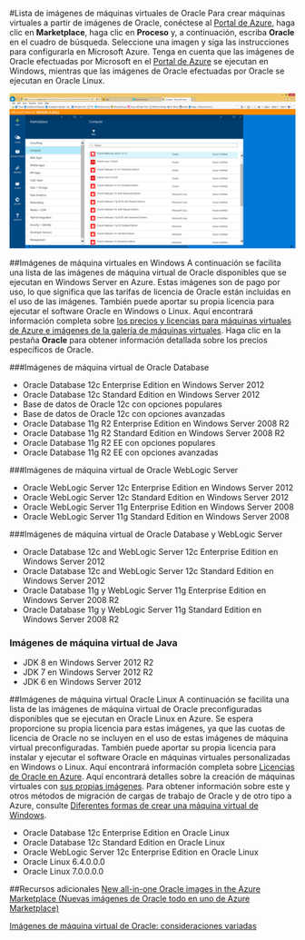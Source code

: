 <properties 
	pageTitle="Lista de imágenes de máquinas virtuales de Oracle"
	description="Obtenga la lista de imágenes de Oracle en la Galería de Azure y aprenda a crear una máquina virtual de Oracle con cualquiera de ellas."
	services="virtual-machines"
	documentationCenter=""
	authors="bbenz"
	manager=""
	editor=""
	tags=""/>

<tags
	ms.service="virtual-machines"
	ms.devlang="na"
	ms.topic="article"
	ms.tgt_pltfrm="na"
	ms.workload="infrastructure-services"
	ms.date="06/22/2015"
	ms.author="bbenz" />

#Lista de imágenes de máquinas virtuales de Oracle
Para crear máquinas virtuales a partir de imágenes de Oracle, conéctese al [Portal de Azure](https://ms.portal.azure.com/), haga clic en **Marketplace**, haga clic en **Proceso** y, a continuación, escriba **Oracle** en el cuadro de búsqueda. Seleccione una imagen y siga las instrucciones para configurarla en Microsoft Azure. Tenga en cuenta que las imágenes de Oracle efectuadas por Microsoft en el [Portal de Azure](https://ms.portal.azure.com/) se ejecutan en Windows, mientras que las imágenes de Oracle efectuadas por Oracle se ejecutan en Oracle Linux.

![](media/virtual-machines-oracle-list-oracle-virtual-machine-images/image1.png)

##Imágenes de máquina virtuales en Windows
A continuación se facilita una lista de las imágenes de máquina virtual de Oracle disponibles que se ejecutan en Windows Server en Azure. Estas imágenes son de pago por uso, lo que significa que las tarifas de licencia de Oracle están incluidas en el uso de las imágenes. También puede aportar su propia licencia para ejecutar el software Oracle en Windows o Linux. Aquí encontrará información completa sobre [los precios y licencias para máquinas virtuales de Azure e imágenes de la galería de máquinas virtuales](http://azure.microsoft.com/pricing/details/virtual-machines/#oracle-software). Haga clic en la pestaña **Oracle** para obtener información detallada sobre los precios específicos de Oracle.

###Imágenes de máquina virtual de Oracle Database
- Oracle Database 12c Enterprise Edition en Windows Server 2012
- Oracle Database 12c Standard Edition en Windows Server 2012
- Base de datos de Oracle 12c con opciones populares
- Base de datos de Oracle 12c con opciones avanzadas
- Oracle Database 11g R2 Enterprise Edition en Windows Server 2008 R2
- Oracle Database 11g R2 Standard Edition en Windows Server 2008 R2
- Oracle Database 11g R2 EE con opciones populares
- Oracle Database 11g R2 EE con opciones avanzadas  

###Imágenes de máquina virtual de Oracle WebLogic Server
- Oracle WebLogic Server 12c Enterprise Edition en Windows Server 2012
- Oracle WebLogic Server 12c Standard Edition en Windows Server 2012
- Oracle WebLogic Server 11g Enterprise Edition en Windows Server 2008
- Oracle WebLogic Server 11g Standard Edition en Windows Server 2008  

###Imágenes de máquina virtual de Oracle Database y WebLogic Server  
- Oracle Database 12c and WebLogic Server 12c Enterprise Edition en Windows Server 2012
- Oracle Database 12c and WebLogic Server 12c Standard Edition en Windows Server 2012
- Oracle Database 11g y WebLogic Server 11g Enterprise Edition en Windows Server 2008 R2
- Oracle Database 11g y WebLogic Server 11g Standard Edition en Windows Server 2008 R2

### Imágenes de máquina virtual de Java
-	JDK 8 en Windows Server 2012 R2
-	JDK 7 en Windows Server 2012 R2
-	JDK 6 en Windows Server 2012


##Imágenes de máquina virtual Oracle Linux
A continuación se facilita una lista de las imágenes de máquina virtual de Oracle preconfiguradas disponibles que se ejecutan en Oracle Linux en Azure. Se espera proporcione su propia licencia para estas imágenes, ya que las cuotas de licencia de Oracle no se incluyen en el uso de estas imágenes de máquina virtual preconfiguradas. También puede aportar su propia licencia para instalar y ejecutar el software Oracle en máquinas virtuales personalizadas en Windows o Linux. Aquí encontrará información completa sobre [Licencias de Oracle en Azure](http://www.oracle.com/technetwork/topics/cloud/faq-1963009.html#support). Aquí encontrará detalles sobre la creación de máquinas virtuales con [sus propias imágenes](virtual-machines-create-upload-vhd-windows-server.md). Para obtener información sobre este y otros métodos de migración de cargas de trabajo de Oracle y de otro tipo a Azure, consulte [Diferentes formas de crear una máquina virtual de Windows](virtual-machines-windows-choices-create-vm.md).

- Oracle Database 12c Enterprise Edition en Oracle Linux
- Oracle Database 12c Standard Edition en Oracle Linux
- Oracle WebLogic Server 12c Enterprise Edition en Oracle Linux
- Oracle Linux 6.4.0.0.0
- Oracle Linux 7.0.0.0.0

##Recursos adicionales
[New all-in-one Oracle images in the Azure Marketplace (Nuevas imágenes de Oracle todo en uno de Azure Marketplace)](https://msopentech.com/blog/2015/02/19/new-one-oracle-images-azure-marketplace/)

[Imágenes de máquina virtual de Oracle: consideraciones variadas](#miscellaneous-considerations-for-oracle-virtual-machine-images-new-article)

<!---HONumber=July15_HO5-->